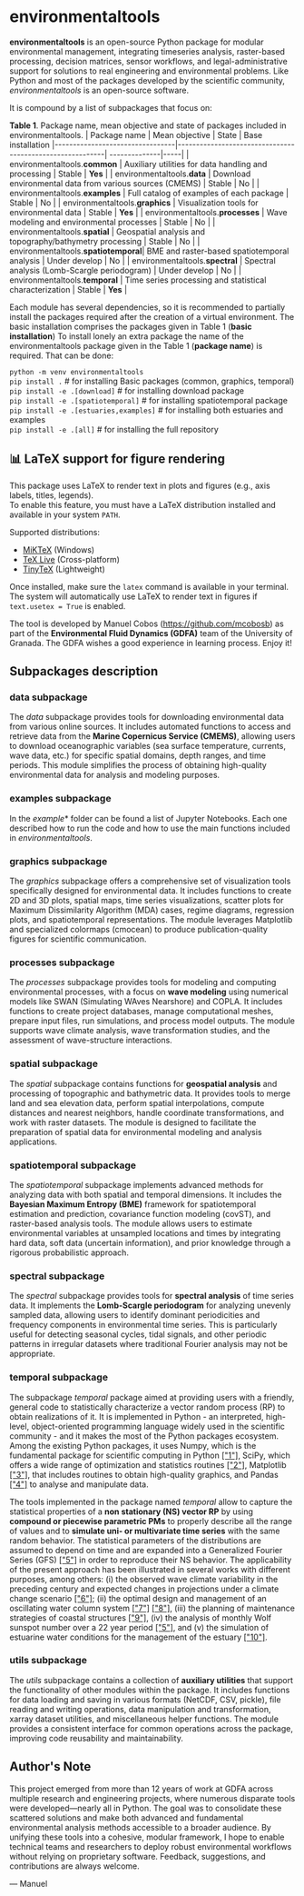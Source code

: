 # environmentaltools

**environmentaltools** is an open-source Python package for modular environmental management, integrating timeseries analysis, raster-based processing, decision matrices, sensor workflows, and legal-administrative support for solutions to real engineering and environmental problems. Like Python and most of the packages developed by the scientific community, *environmentaltools* is an open-source software. 

It is compound by a list of subpackages that focus on:

**Table 1**. Package name, mean objective and state of packages included in environmentaltools.
| Package name                    | Mean objective                                           | State         | Base installation
|---------------------------------|----------------------------------------------------------| --------------|-----|
| environmentaltools.**common**        | Auxiliary utilities for data handling and processing     | Stable        | **Yes** |
| environmentaltools.**data**         | Download environmental data from various sources (CMEMS) | Stable        | No  |
| environmentaltools.**examples**     | Full catalog of examples of each package                 | Stable        | No  |
| environmentaltools.**graphics**     | Visualization tools for environmental data               | Stable        | **Yes** |
| environmentaltools.**processes**    | Wave modeling and environmental processes                | Stable        | No  |
| environmentaltools.**spatial**      | Geospatial analysis and topography/bathymetry processing | Stable        | No  |
| environmentaltools.**spatiotemporal**| BME and raster-based spatiotemporal analysis            | Under develop | No  |
| environmentaltools.**spectral**     | Spectral analysis (Lomb-Scargle periodogram)             | Under develop | No  |
| environmentaltools.**temporal**     | Time series processing and statistical characterization  | Stable        | **Yes** |

Each module has several dependencies, so it is recommended to partially install the packages required after the creation of a virtual environment. The basic installation comprises the packages given in Table 1 (**basic installation**) To install lonely an extra package the name of the environmentaltools package given in the Table 1 (**package name**) is required. That can be done:

`python -m venv environmentaltools`  
`pip install .` # for installing Basic packages (common, graphics, temporal)  
`pip install -e .[download]` # for installing download package  
`pip install -e .[spatiotemporal]` # for installing spatiotemporal package  
`pip install -e .[estuaries,examples]` # for installing both estuaries and examples  
`pip install -e .[all]` # for installing the full repository  

## 📊 LaTeX support for figure rendering

This package uses LaTeX to render text in plots and figures (e.g., axis labels, titles, legends).  
To enable this feature, you must have a LaTeX distribution installed and available in your system `PATH`.

Supported distributions:
- [MiKTeX](https://miktex.org/download) (Windows)
- [TeX Live](https://tug.org/texlive/) (Cross-platform)
- [TinyTeX](https://yihui.org/tinytex/) (Lightweight)

Once installed, make sure the `latex` command is available in your terminal.  
The system will automatically use LaTeX to render text in figures if `text.usetex = True` is enabled.

The tool is developed by Manuel Cobos (https://github.com/mcobosb) as part of the **Environmental Fluid Dynamics (GDFA)** team of the University of Granada. The GDFA wishes a good experience in learning process. Enjoy it!

## Subpackages description

### **data** subpackage
The *data* subpackage provides tools for downloading environmental data from various online sources. It includes automated functions to access and retrieve data from the **Marine Copernicus Service (CMEMS)**, allowing users to download oceanographic variables (sea surface temperature, currents, wave data, etc.) for specific spatial domains, depth ranges, and time periods. This module simplifies the process of obtaining high-quality environmental data for analysis and modeling purposes.

### **examples** subpackage
In the *example** folder can be found a list of Jupyter Notebooks. Each one described how to run the code and how to use the main functions included in *environmentaltools*.

### **graphics** subpackage
The *graphics* subpackage offers a comprehensive set of visualization tools specifically designed for environmental data. It includes functions to create 2D and 3D plots, spatial maps, time series visualizations, scatter plots for Maximum Dissimilarity Algorithm (MDA) cases, regime diagrams, regression plots, and spatiotemporal representations. The module leverages Matplotlib and specialized colormaps (cmocean) to produce publication-quality figures for scientific communication.

### **processes** subpackage
The *processes* subpackage provides tools for modeling and computing environmental processes, with a focus on **wave modeling** using numerical models like SWAN (Simulating WAves Nearshore) and COPLA. It includes functions to create project databases, manage computational meshes, prepare input files, run simulations, and process model outputs. The module supports wave climate analysis, wave transformation studies, and the assessment of wave-structure interactions.

### **spatial** subpackage
The *spatial* subpackage contains functions for **geospatial analysis** and processing of topographic and bathymetric data. It provides tools to merge land and sea elevation data, perform spatial interpolations, compute distances and nearest neighbors, handle coordinate transformations, and work with raster datasets. The module is designed to facilitate the preparation of spatial data for environmental modeling and analysis applications.

### **spatiotemporal** subpackage
The *spatiotemporal* subpackage implements advanced methods for analyzing data with both spatial and temporal dimensions. It includes the **Bayesian Maximum Entropy (BME)** framework for spatiotemporal estimation and prediction, covariance function modeling (covST), and raster-based analysis tools. The module allows users to estimate environmental variables at unsampled locations and times by integrating hard data, soft data (uncertain information), and prior knowledge through a rigorous probabilistic approach.

### **spectral** subpackage
The *spectral* subpackage provides tools for **spectral analysis** of time series data. It implements the **Lomb-Scargle periodogram** for analyzing unevenly sampled data, allowing users to identify dominant periodicities and frequency components in environmental time series. This is particularly useful for detecting seasonal cycles, tidal signals, and other periodic patterns in irregular datasets where traditional Fourier analysis may not be appropriate.

### **temporal** subpackage
The subpackage *temporal* package aimed at providing users with a friendly, general code to statistically characterize a vector random process (RP) to obtain realizations of it. It is implemented in Python - an interpreted, high-level, object-oriented programming language widely used in the scientific community - and it makes the most of the Python packages ecosystem. Among the existing Python packages, it uses Numpy, which is the fundamental package for scientific computing in Python [["1"]](#1), SciPy, which offers a wide range of optimization and statistics routines [["2"]](#2), Matplotlib [["3"]](#3), that includes routines to obtain high-quality graphics, and Pandas [["4"]](#4) to analyse and manipulate data.

The tools implemented in the package named *temporal* allow to capture the statistical properties of a **non stationary (NS) vector RP** by using **compound or piecewise parametric PMs** to properly describe all the range of values and to **simulate uni- or multivariate time series** with the same random behavior. The statistical parameters of the distributions are assumed to depend on time and are expanded into a Generalized Fourier Series (GFS) [["5"]](#5) in order to reproduce their NS behavior. The applicability of the present approach has been illustrated in several works with different purposes, among others: (i) the observed wave climate variability in the preceding century and expected changes in projections under a climate change scenario [["6"]](#6); (ii) the optimal design and management of an oscillating water column system [["7"]](#7) [["8"]](#8), (iii) the planning of maintenance strategies of coastal structures [["9"]](#9), (iv) the analysis of monthly Wolf sunspot number over a 22 year period [["5"]](#5), and (v) the simulation of estuarine water conditions for the management of the estuary [["10"]](#10).

### **utils** subpackage
The *utils* subpackage contains a collection of **auxiliary utilities** that support the functionality of other modules within the package. It includes functions for data loading and saving in various formats (NetCDF, CSV, pickle), file reading and writing operations, data manipulation and transformation, xarray dataset utilities, and miscellaneous helper functions. The module provides a consistent interface for common operations across the package, improving code reusability and maintainability.

## Author's Note

This project emerged from more than 12 years of work at GDFA across multiple research and engineering projects, where numerous disparate tools were developed—nearly all in Python. The goal was to consolidate these scattered solutions and make both advanced and fundamental environmental analysis methods accessible to a broader audience. By unifying these tools into a cohesive, modular framework, I hope to enable technical teams and researchers to deploy robust environmental workflows without relying on proprietary software. Feedback, suggestions, and contributions are always welcome.

— Manuel